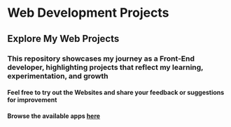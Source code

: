 # Web Development Projects

## Explore My Web Projects

### This repository showcases my journey as a Front-End developer, highlighting projects that reflect my learning, experimentation, and growth

#### Feel free to try out the Websites and share your feedback or suggestions for improvement

#### Browse the available apps [here][def]

[def]: #
